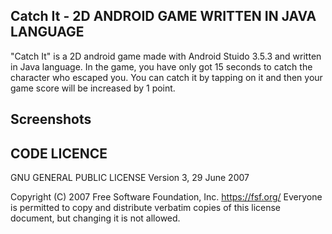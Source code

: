 ## Catch It - 2D ANDROID GAME WRITTEN IN JAVA LANGUAGE

"Catch It" is a 2D android game made with Android Stuido 3.5.3 and written in Java language.
In the game, you have only got 15 seconds to catch the character who escaped you. You can catch it by tapping on it and then your game score will be increased by 1 point.



## Screenshots




## CODE LICENCE
 GNU GENERAL PUBLIC LICENSE
                       Version 3, 29 June 2007

 Copyright (C) 2007 Free Software Foundation, Inc. <https://fsf.org/>
 Everyone is permitted to copy and distribute verbatim copies
 of this license document, but changing it is not allowed.



